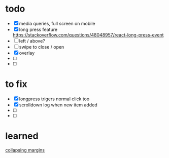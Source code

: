 # todo

- [x] media queries, full screen on mobile  
- [x] long press feature https://stackoverflow.com/questions/48048957/react-long-press-event  
- [ ] left / above?  
- [ ] swipe to close / open  
- [x] overlay  
- [ ]   
- [ ]   

# to fix

- [x] longpress trigers normal click too  
- [x] scrolldown log when new item added  
- [ ]   
- [ ]   

# learned

[collapsing margins](https://www.youtube.com/watch?v=uDK2iLQMZlg)